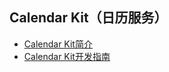 ## Calendar Kit（日历服务）

- [Calendar Kit简介](../calendarmanager/calendarmanager-overview.md)
- [Calendar Kit开发指南](../calendarmanager/calendarmanager-guidelines.md)